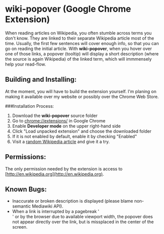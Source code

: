 wiki-popover (Google Chrome Extension)
======================================

When reading articles on Wikipedia, you often stumble across terms you don't know. They are linked to their separate Wikipedia article most of the time. Usually, the first few sentences will cover enough info, so that you can go on reading the initial article. With **wiki-popover**, when you hover over one of those links, a popover (tooltip) will display a short description (where the source is again Wikipedia) of the linked term, which will immmensely help your read-flow.

Building and Installing:
-----------------------
At the moment, you will have to build the extension yourself. I'm planing on making it available over my website or possibly over the Chrome Web Store.

###Installation Process:
1. Download the **wiki-popover** source folder
2. Go to [chrome://extensions/](chrome://extensions/) in Google Chrome
2. Enable **Developer mode** on the upper right-hand side
3. Click "Load unpacked extension" and choose the downloaded folder
4. If it is not enabled by default, enable it by checking "Enabled"
5. Visit a [random Wikipedia article](http://en.wikipedia.org/wiki/Special:Random) and give it a try.

Permissions:
------------
The only permission needed by the extension is access to [http://en.wikipedia.org](http://en.wikipedia.org).

Known Bugs:
----------
* Inaccurate or broken description is displayed (please blame non-semantic Mediawiki API).
* When a link is interrupted by a pagebreak '</br>' or by the browser due to available viewport width, the popover does not appear directly over the link, but is missplaced in the center of the screen.